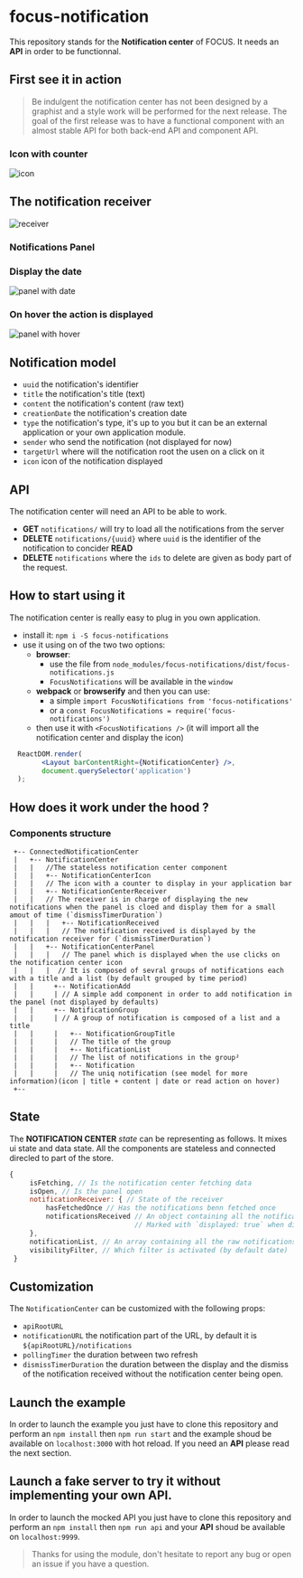 # focus-notification

This repository stands for the **Notification center** of FOCUS. It needs an **API** in order to be functionnal.

## First see it in action

> Be indulgent the notification center has not been designed by a graphist and a style work will be performed for the next release. The goal of the first release was to have a functional component with an almost stable API for both back-end API and component API.

### Icon with counter
![icon](https://cloud.githubusercontent.com/assets/286966/10824086/468f4b60-7e5f-11e5-88c8-889d0bf2c7ce.png)

## The notification receiver
![receiver](https://cloud.githubusercontent.com/assets/286966/10824216/d5b68cf4-7e5f-11e5-972d-9a2cdb634ffa.png)

### Notifications Panel

### Display the date
![panel with date](https://cloud.githubusercontent.com/assets/286966/10824106/5712a27a-7e5f-11e5-8447-7ff85e743c01.png)
### On hover the action is displayed
![panel with hover](https://cloud.githubusercontent.com/assets/286966/10824174/9b1b7a50-7e5f-11e5-916d-3bb49e674274.png)


## Notification model

- `uuid` the notification's identifier
- `title` the notification's title (text)
- `content` the notification's content (raw text)
- `creationDate` the notification's creation date
- `type` the notification's type, it's up to you but it can be an external application or your own application module.
- `sender` who send the notification (not displayed for now)
- `targetUrl` where will the notification root the usen on a click on it
- `icon` icon of the notification displayed

## API

The notification center will need an API to be able to work.

- **GET** `notifications/` will try to load all the notifications from the server
- **DELETE** `notifications/{uuid}` where `uuid` is the identifier of the notification to concider **READ**
- **DELETE** `notifications` where the `ids` to delete are given as body part of the request.

## How to start using it

The notification center is really easy to plug in you own application.
- install it: `npm i -S focus-notifications`
- use it using on of the two two options:
  - **browser**:
    - use the file from `node_modules/focus-notifications/dist/focus-notifications.js`
    - `FocusNotifications` will be available in the `window`
  - **webpack** or **browserify** and then you can use:
    - a simple `import FocusNotifications from 'focus-notifications'`
    - or a `const FocusNotifications = require('focus-notifications')`
  - then use it with `<FocusNotifications />` (it will import all the notification center and display the icon)

```jsx
  ReactDOM.render(
        <Layout barContentRight={NotificationCenter} />,
        document.querySelector('application')
  );
 ```

## How does it work under the hood ?

### Components structure


```ascii
 +-- ConnectedNotificationCenter
 |   +-- NotificationCenter
 |   |   //The stateless notification center component
 |   |   +-- NotificationCenterIcon
 |   |   // The icon with a counter to display in your application bar
 |   |   +-- NotificationCenterReceiver
 |   |   // The receiver is in charge of displaying the new notifications when the panel is cloed and display them for a small amout of time (`dismissTimerDuration`)
 |   |   |   +-- NotificationReceived
 |   |   |   // The notification received is displayed by the notification receiver for (`dismissTimerDuration`)
 |   |   +-- NotificationCenterPanel
 |   |   |   // The panel which is displayed when the use clicks on the notification center icon
 |   |   |  // It is composed of sevral groups of notifications each with a title and a list (by default grouped by time period)
 |   |     +-- NotificationAdd
 |   |     | // A simple add component in order to add notification in the panel (not displayed by defaults)
 |   |     +-- NotificationGroup
 |   |     | // A group of notification is composed of a list and a title
 |   |     |   +-- NotificationGroupTitle
 |   |     |   // The title of the group
 |   |     |   +-- NotificationList
 |   |     |   // The list of notifications in the group²
 |   |     |   +-- Notification
 |   |     |   // The uniq notification (see model for more information)(icon | title + content | date or read action on hover)
 +--
 ```

## State

The **NOTIFICATION CENTER** _state_ can be representing as follows.
It mixes ui state and data state.
All the components are stateless and connected direcled to part of the store.

```js
{
     isFetching, // Is the notification center fetching data
     isOpen, // Is the panel open
     notificationReceiver: { // State of the receiver
         hasFetchedOnce // Has the notifications benn fetched once
         notificationsReceived // An object containing all the notifications.
                               // Marked with `displayed: true` when displayed.
     },
     notificationList, // An array containing all the raw notifications
     visibilityFilter, // Which filter is activated (by default date)
 }
```


## Customization

The `NotificationCenter` can be customized with the following props:
- `apiRootURL`
- `notificationURL` the notification part of the URL, by default it is `${apiRootURL}/notifications`
- `pollingTimer` the duration between two refresh
- `dismissTimerDuration` the duration between the display and the dismiss of the notification received without the notification center being open.

## Launch the example
In order to launch the example you just have to clone this repository and perform an `npm install` then `npm run start` and the example shoud be available on `localhost:3000` with hot reload. If you need an **API** please read the next section.

## Launch a fake server to try it without implementing your own API.

In order to launch the mocked API you just have to clone this repository and perform an `npm install` then `npm run api` and your **API** shoud be available on `localhost:9999`.

> Thanks for using the module, don't hesitate to report any bug or open an issue if you have a question.

